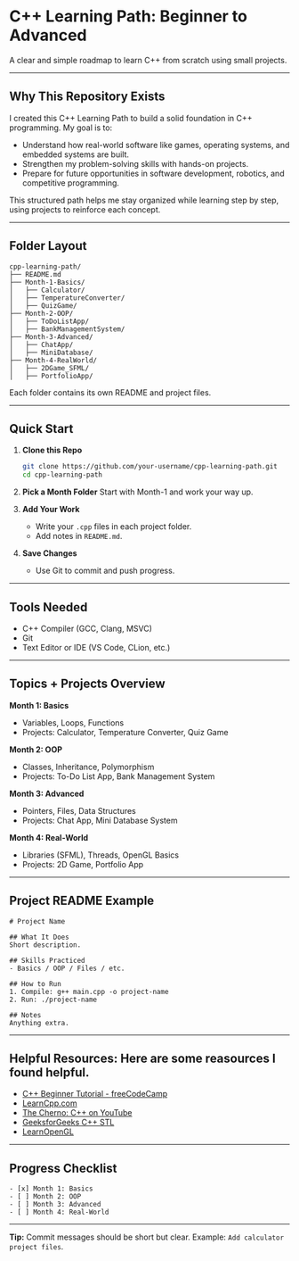 # C++ Learning Path: Beginner to Advanced

A clear and simple roadmap to learn C++ from scratch using small projects.

---

## Why This Repository Exists

I created this C++ Learning Path to build a solid foundation in C++ programming. My goal is to:

* Understand how real-world software like games, operating systems, and embedded systems are built.
* Strengthen my problem-solving skills with hands-on projects.
* Prepare for future opportunities in software development, robotics, and competitive programming.

This structured path helps me stay organized while learning step by step, using projects to reinforce each concept.

---

## Folder Layout

```
cpp-learning-path/
├── README.md
├── Month-1-Basics/
│   ├── Calculator/
│   ├── TemperatureConverter/
│   ├── QuizGame/
├── Month-2-OOP/
│   ├── ToDoListApp/
│   ├── BankManagementSystem/
├── Month-3-Advanced/
│   ├── ChatApp/
│   ├── MiniDatabase/
├── Month-4-RealWorld/
│   ├── 2DGame_SFML/
│   ├── PortfolioApp/
```

Each folder contains its own README and project files.

---

## Quick Start

1. **Clone this Repo**

   ```bash
   git clone https://github.com/your-username/cpp-learning-path.git
   cd cpp-learning-path
   ```

2. **Pick a Month Folder**
   Start with Month-1 and work your way up.

3. **Add Your Work**

   * Write your `.cpp` files in each project folder.
   * Add notes in `README.md`.

4. **Save Changes**

   * Use Git to commit and push progress.

---

## Tools Needed

* C++ Compiler (GCC, Clang, MSVC)
* Git
* Text Editor or IDE (VS Code, CLion, etc.)

---

## Topics + Projects Overview

**Month 1: Basics**

* Variables, Loops, Functions
* Projects: Calculator, Temperature Converter, Quiz Game

**Month 2: OOP**

* Classes, Inheritance, Polymorphism
* Projects: To-Do List App, Bank Management System

**Month 3: Advanced**

* Pointers, Files, Data Structures
* Projects: Chat App, Mini Database System

**Month 4: Real-World**

* Libraries (SFML), Threads, OpenGL Basics
* Projects: 2D Game, Portfolio App

---

## Project README Example

```
# Project Name

## What It Does
Short description.

## Skills Practiced
- Basics / OOP / Files / etc.

## How to Run
1. Compile: g++ main.cpp -o project-name
2. Run: ./project-name

## Notes
Anything extra.
```

---

## Helpful Resources: Here are some reasources I found helpful.

* [C++ Beginner Tutorial - freeCodeCamp](https://www.youtube.com/watch?v=vLnPwxZdW4Y)
* [LearnCpp.com](https://www.learncpp.com/)
* [The Cherno: C++ on YouTube](https://www.youtube.com/playlist?list=PLlrATfBNZ98fqE45g3jZA_hLGUrD4bo6_)
* [GeeksforGeeks C++ STL](https://www.geeksforgeeks.org/the-c-standard-template-library-stl/)
* [LearnOpenGL](https://learnopengl.com/)

---

## Progress Checklist

```
- [x] Month 1: Basics
- [ ] Month 2: OOP
- [ ] Month 3: Advanced
- [ ] Month 4: Real-World
```

---

**Tip:** Commit messages should be short but clear. Example: `Add calculator project files`.
